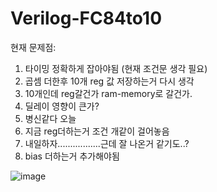 # Verilog-FC84to10


현재 문제점:
1. 타이밍 정확하게 잡아야됨 (현재 조건문 생각 필요)
2. 곱셈 더한후 10개 reg 값 저장하는거 다시 생각
3. 10개인데 reg갈건가 ram-memory로 갈건가. 
4. 딜레이 영향이 큰가?
5. 병신같다 오늘
6. 지금 reg더하는거 조건 개같이 걸어놓음
7. 내일하자.................근데 잘 나온거 같기도..?
8. bias 더하는거 추가해야됨


![image](https://github.com/YunJoongChul/Verilog-FC84to10/assets/86291432/1aca75b1-d30f-4d2b-a199-bff92e05f7b9)
